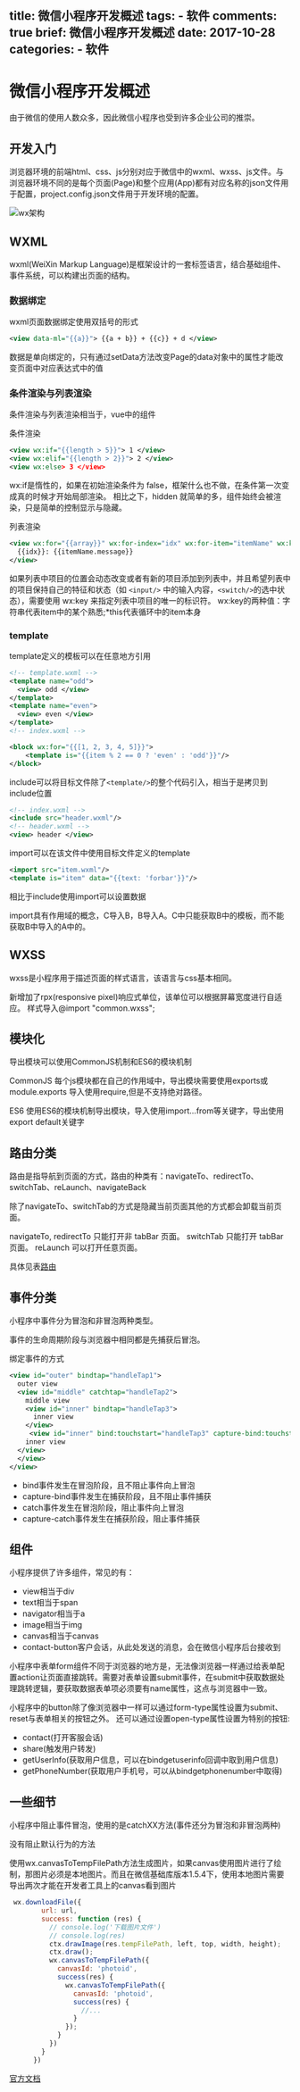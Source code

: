 title: 微信小程序开发概述
tags:
    - 软件
comments: true
brief: 微信小程序开发概述
date: 2017-10-28
categories:
    - 软件
---
# 微信小程序开发概述
由于微信的使用人数众多，因此微信小程序也受到许多企业公司的推崇。

<!-- more -->

## 开发入门
浏览器环境的前端html、css、js分别对应于微信中的wxml、wxss、js文件。与浏览器环境不同的是每个页面(Page)和整个应用(App)都有对应名称的json文件用于配置，project.config.json文件用于开发环境的配置。

![wx架构](wx架构.png)

## WXML
wxml(WeiXin Markup Language)是框架设计的一套标签语言，结合基础组件、事件系统，可以构建出页面的结构。

### 数据绑定
wxml页面数据绑定使用双括号的形式
```xml
<view data-ml="{{a}}"> {{a + b}} + {{c}} + d </view>
```
数据是单向绑定的，只有通过setData方法改变Page的data对象中的属性才能改变页面中对应表达式中的值

### 条件渲染与列表渲染
条件渲染与列表渲染相当于，vue中的组件

条件渲染
```xml
<view wx:if="{{length > 5}}"> 1 </view>
<view wx:elif="{{length > 2}}"> 2 </view>
<view wx:else> 3 </view>
```

wx:if是惰性的，如果在初始渲染条件为 false，框架什么也不做，在条件第一次变成真的时候才开始局部渲染。
相比之下，hidden 就简单的多，组件始终会被渲染，只是简单的控制显示与隐藏。


列表渲染
```xml
<view wx:for="{{array}}" wx:for-index="idx" wx:for-item="itemName" wx:key="message">
  {{idx}}: {{itemName.message}}
</view>
```
如果列表中项目的位置会动态改变或者有新的项目添加到列表中，并且希望列表中的项目保持自己的特征和状态（如 `<input/>` 中的输入内容，`<switch/>`的选中状态），需要使用 wx:key 来指定列表中项目的唯一的标识符。
wx:key的两种值：字符串代表item中的某个熟悉;*this代表循环中的item本身

### template
template定义的模板可以在任意地方引用
```xml
<!-- template.wxml -->
<template name="odd">
  <view> odd </view>
</template>
<template name="even">
  <view> even </view>
</template>
<!-- index.wxml -->

<block wx:for="{{[1, 2, 3, 4, 5]}}">
    <template is="{{item % 2 == 0 ? 'even' : 'odd'}}"/>
</block>
```

include可以将目标文件除了`<template/>`的整个代码引入，相当于是拷贝到include位置
```xml
<!-- index.wxml -->
<include src="header.wxml"/>
<!-- header.wxml -->
<view> header </view>
```

import可以在该文件中使用目标文件定义的template
```xml
<import src="item.wxml"/>
<template is="item" data="{{text: 'forbar'}}"/>
```

相比于include使用import可以设置数据

import具有作用域的概念，C导入B，B导入A。C中只能获取B中的模板，而不能获取B中导入的A中的。

## WXSS
wxss是小程序用于描述页面的样式语言，该语言与css基本相同。

新增加了rpx(responsive pixel)响应式单位，该单位可以根据屏幕宽度进行自适应。
样式导入@import "common.wxss";

## 模块化
导出模块可以使用CommonJS机制和ES6的模块机制

CommonJS
每个js模块都在自己的作用域中，导出模块需要使用exports或module.exports
导入使用require,但是不支持绝对路径。

ES6
使用ES6的模块机制导出模块，导入使用import...from等关键字，导出使用export default关键字

## 路由分类
路由是指导航到页面的方式，路由的种类有：navigateTo、redirectTo、switchTab、reLaunch、navigateBack

除了navigateTo、switchTab的方式是隐藏当前页面其他的方式都会卸载当前页面。

navigateTo, redirectTo 只能打开非 tabBar 页面。
switchTab 只能打开 tabBar 页面。
reLaunch 可以打开任意页面。

具体见表[路由](https://mp.weixin.qq.com/debug/wxadoc/dev/framework/app-service/route.html)

## 事件分类
小程序中事件分为冒泡和非冒泡两种类型。

事件的生命周期阶段与浏览器中相同都是先捕获后冒泡。

绑定事件的方式
```xml
<view id="outer" bindtap="handleTap1">
  outer view
  <view id="middle" catchtap="handleTap2">
    middle view
    <view id="inner" bindtap="handleTap3">
      inner view
    </view>
     <view id="inner" bind:touchstart="handleTap3" capture-bind:touchstart="handleTap4">
    inner view
  </view>
  </view>
</view>
```

- bind事件发生在冒泡阶段，且不阻止事件向上冒泡
- capture-bind事件发生在捕获阶段，且不阻止事件捕获
- catch事件发生在冒泡阶段，阻止事件向上冒泡
- capture-catch事件发生在捕获阶段，阻止事件捕获

## 组件
小程序提供了许多组件，常见的有：
- view相当于div
- text相当于span
- navigator相当于a
- image相当于img
- canvas相当于canvas
- contact-button客户会话，从此处发送的消息，会在微信小程序后台接收到

小程序中表单form组件不同于浏览器的地方是，无法像浏览器一样通过给表单配置action让页面直接跳转。需要对表单设置submit事件，在submit中获取数据处理跳转逻辑，要获取数据表单项必须要有name属性，这点与浏览器中一致。

小程序中的button除了像浏览器中一样可以通过form-type属性设置为submit、reset与表单相关的按钮之外。
还可以通过设置open-type属性设置为特别的按钮:
- contact(打开客服会话)
- share(触发用户转发)
- getUserInfo(获取用户信息，可以在bindgetuserinfo回调中取到用户信息)
- getPhoneNumber(获取用户手机号，可以从bindgetphonenumber中取得)

## 一些细节
小程序中阻止事件冒泡，使用的是catchXX方法(事件还分为冒泡和非冒泡两种)

没有阻止默认行为的方法

使用wx.canvasToTempFilePath方法生成图片，如果canvas使用图片进行了绘制，那图片必须是本地图片。而且在微信基础库版本1.5.4下，使用本地图片需要导出两次才能在开发者工具上的canvas看到图片

```js
 wx.downloadFile({
        url: url,
        success: function (res) {
          // console.log('下载图片文件')
          // console.log(res)
          ctx.drawImage(res.tempFilePath, left, top, width, height);
          ctx.draw();
          wx.canvasToTempFilePath({
            canvasId: 'photoid',
            success(res) {
              wx.canvasToTempFilePath({
                canvasId: 'photoid',
                success(res) {
                  //...
                }
              });
            }
          })
        }
      })
```

[官方文档](https://mp.weixin.qq.com/debug/wxadoc/dev/)